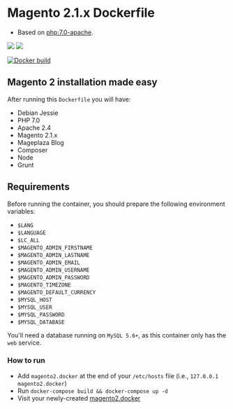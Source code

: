 # Magento 2.1.x Dockerfile
- Based on [php:7.0-apache](https://github.com/docker-library/php/blob/ddc7084c8a78ea12f0cfdceff7d03c5a530b787e/7.0/apache/Dockerfile).

[![](https://images.microbadger.com/badges/image/roura/magento2.1.svg)](https://microbadger.com/images/roura/magento2.1)
[![](https://images.microbadger.com/badges/version/roura/magento2.1.svg)](https://microbadger.com/images/roura/magento2.1)

[![Docker build](http://dockeri.co/image/roura/magento2.1)](https://hub.docker.com/r/roura/magento2.1/)

## Magento 2 installation made easy
After running this `Dockerfile` you will have:
- Debian Jessie
- PHP 7.0
- Apache 2.4
- Magento 2.1.x
- Mageplaza Blog
- Composer
- Node
- Grunt

## Requirements
Before running the container, you should prepare the following environment variables:
- `$LANG`
- `$LANGUAGE`
- `$LC_ALL`
- `$MAGENTO_ADMIN_FIRSTNAME`
- `$MAGENTO_ADMIN_LASTNAME`
- `$MAGENTO_ADMIN_EMAIL`
- `$MAGENTO_ADMIN_USERNAME`
- `$MAGENTO_ADMIN_PASSWORD`
- `$MAGENTO_TIMEZONE`
- `$MAGENTO_DEFAULT_CURRENCY`
- `$MYSQL_HOST`
- `$MYSQL_USER`
- `$MYSQL_PASSWORD`
- `$MYSQL_DATABASE`

You'll need a database running on `MySQL 5.6+`, as this container only has the `web` service.

### How to run
- Add `magento2.docker` at the end of your `/etc/hosts` file (i.e., `127.0.0.1 magento2.docker`)
- Run `docker-compose build && docker-compose up -d`
- Visit your newly-created [magento2.docker](http://magento2.docker/)
